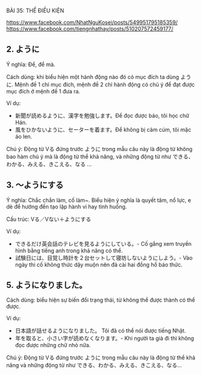 BÀI 35: THỂ ĐIỀU KIỆN

https://www.facebook.com/NhatNguKosei/posts/549951795185359/
https://www.facebook.com/tiengnhathay/posts/510207572459177/

## 2. ように
Ý nghĩa: Để, để mà.

Cách dùng: khi biểu hiện một hành động nào đó có mục đích ta dùng ように. Mệnh đề 1 chỉ mục đích, mệnh đề 2 chỉ hành động có chủ ý để đạt được mục đích ở mệnh đề 1 đưa ra.

Ví dụ:

- 新聞が読めるように、漢字を勉強します。Để đọc được báo, tôi học chữ Hán.
- 風をひかないように、セーターを着ます。Để không bị cảm cúm, tôi mặc áo len.

Chú ý: Động từ Vる đứng trước ように trong mẫu câu này là động từ không bao hàm chủ ý mà là động từ thể khả năng, và những động từ như できる、わかる、みえる、きこえる、なる ...

## 3. ～ようにする

Ý nghĩa: Chắc chắn làm, cố làm~. Biểu hiện ý nghĩa là quyết tâm, nổ lực, e dè để hướng đến tạo lập hành vi hay tình huống.

Cấu trúc: Vる／Vない＋ようにする　　

Ví dụ:

- できるだけ英会話のテレビを見るようにしている。- Cố gắng xem truyền hình bằng tiếng anh trong khả năng có thể.
- 試験日には、目覚し時計を２台セットして寝坊しないようにしよう。- Vào ngày thi cố không thức dậy muộn nên đả cài hai đồng hồ báo thức.

## 5. ようになりました。

Cách dùng: biểu hiện sự biến đổi trạng thái, từ không thể được thành có thể được.

Ví dụ:

- 日本語が話せるようになりました。 Tôi đã có thể nói được tiếng Nhật.
- 年を取ると、小さい字が読めなくなります。- Khi người ta già đi thì không đọc được những chữ nhỏ nữa.

Chú ý: Động từ Vる đứng trước ように trong mẫu câu này là động từ thể khả năng và những động từ như できる、わかる、みえる、きこえる、なる...